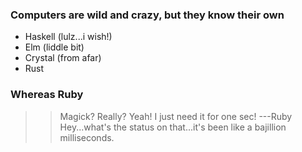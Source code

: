 ### Computers are wild and crazy, but they know their own
* Haskell (lulz...i wish!)
* Elm (liddle bit)
* Crystal (from afar)
* Rust

### Whereas Ruby
>> Magick? Really?
> Yeah! I just need it for one sec!
> ---Ruby
Hey...what's the status on that...it's been like a bajillion milliseconds.
